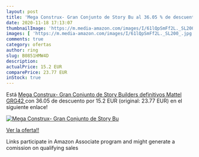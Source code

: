 ```yaml
---
layout: post
title: 'Mega Construx- Gran Conjunto de Story Bu al 36.05 % de descuento'
date: 2020-11-18 17:13:07
thumbnailImage: 'https://m.media-amazon.com/images/I/61lQpSmFf2L._SL200_.jpg'
images: [ 'https://m.media-amazon.com/images/I/61lQpSmFf2L._SL200_.jpg' ]
comments: true
category: ofertas
author: ring
slug: B0851HMW4D
description:
actualPrice: 15.2 EUR
comparePrice: 23.77 EUR
inStock: true
---
```


Está [Mega Construx- Gran Conjunto de Story Builders definitivos  Mattel GRG42 ](https://www.amazon.es/dp/B0851HMW4D/?tag=tolees-21) con 36.05 de descuento por 15.2 EUR (original: 23.77 EUR) en el siguiente enlace!

[![Mega Construx- Gran Conjunto de Story Bu](https://m.media-amazon.com/images/I/61lQpSmFf2L._SL200_.jpg)](https://www.amazon.es/dp/B0851HMW4D/?tag=tolees-21)

[Ver la oferta!!](https://www.amazon.es/dp/B0851HMW4D/?tag=tolees-21)

Links participate in Amazon Associate program and might generate a comission on qualifying sales


